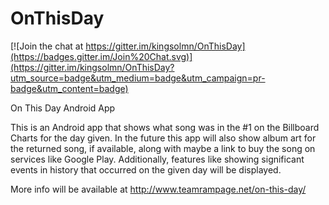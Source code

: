 OnThisDay
=========

[![Join the chat at https://gitter.im/kingsolmn/OnThisDay](https://badges.gitter.im/Join%20Chat.svg)](https://gitter.im/kingsolmn/OnThisDay?utm_source=badge&utm_medium=badge&utm_campaign=pr-badge&utm_content=badge)

On This Day Android App

This is an Android app that shows what song was in the #1 on the Billboard Charts for the day given. In the future this app will also show album art for the returned song, if available, along with maybe a link to buy the song on services like Google Play. Additionally, features like showing significant events in history that occurred on the given day will be displayed.

More info will be available at http://www.teamrampage.net/on-this-day/
